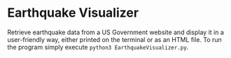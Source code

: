 # Earthquake Visualizer
Retrieve earthquake data from a US Government website and display it in a user-friendly way, either printed on the terminal or as an HTML file. To run the program simply execute `python3 EarthquakeVisualizer.py`.

